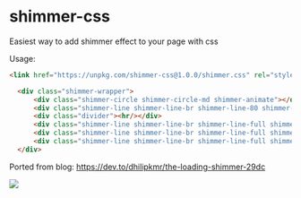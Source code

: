 # shimmer-css
Easiest way to add shimmer effect to your page with css

Usage:
```html
<link href="https://unpkg.com/shimmer-css@1.0.0/shimmer.css" rel="stylesheet">
```

```html
  <div class="shimmer-wrapper">
      <div class="shimmer-circle shimmer-circle-md shimmer-animate"></div>
      <div class="shimmer-line shimmer-line-br shimmer-line-80 shimmer-animate"></div>
      <div class="divider"><hr/></div>
      <div class="shimmer-line shimmer-line-br shimmer-line-full shimmer-animate"></div>
      <div class="shimmer-line shimmer-line-br shimmer-line-full shimmer-animate"></div>
      <div class="shimmer-line shimmer-line-br shimmer-line-full shimmer-animate"></div>
  </div>
```

Ported from blog: https://dev.to/dhilipkmr/the-loading-shimmer-29dc

<img src="https://thepracticaldev.s3.amazonaws.com/i/ee98eait0o0s7q1mq2uy.gif"/>
